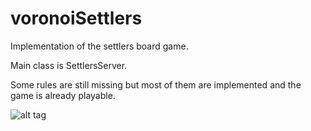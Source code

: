 voronoiSettlers
===============

Implementation of the settlers board game.

Main class is SettlersServer.

Some rules are still missing but most of them are implemented and the game is already playable.

![alt tag](http://davidsalinas.org/programming/settlers.png)


